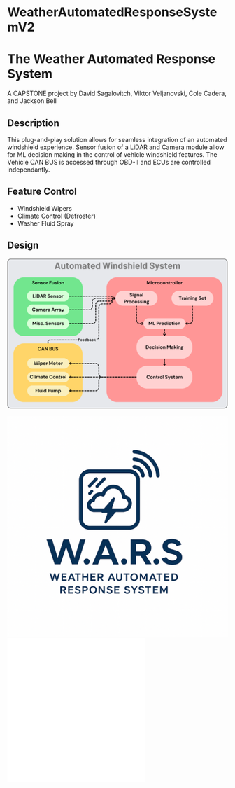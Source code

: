 # WeatherAutomatedResponseSystemV2
# The Weather Automated Response System
A CAPSTONE project by David Sagalovitch, Viktor Veljanovski, Cole Cadera, and Jackson Bell
## Description
This plug-and-play solution allows for seamless integration of an automated windshield experience. Sensor fusion of a LiDAR and Camera module allow for ML decision making in the control of vehicle windshield features. The Vehicle CAN BUS is accessed through OBD-II and ECUs are controlled independantly.
## Feature Control
- Windshield Wipers
- Climate Control (Defroster)
- Washer Fluid Spray
## Design
![image](https://github.com/DavidSagalovitch/WeatherAutomatedResponseSystemV2/blob/main/Pictures/overview.png)

![image](https://github.com/DavidSagalovitch/WeatherAutomatedResponseSystemV2/blob/main/Pictures/WARS_logo.png)
![image](https://github.com/DavidSagalovitch/WeatherAutomatedResponseSystemV2/blob/main/Pictures/ece_logo.png)

